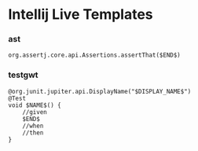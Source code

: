 # Intellij Live Templates

### ast
```text
org.assertj.core.api.Assertions.assertThat($END$)
```

### testgwt

```text
@org.junit.jupiter.api.DisplayName("$DISPLAY_NAME$")
@Test
void $NAME$() {
    //given
    $END$
    //when
    //then
}
```

